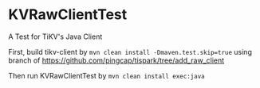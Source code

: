 # KVRawClientTest
A Test for TiKV's Java Client

First, build tikv-client by `mvn clean install -Dmaven.test.skip=true` using branch of https://github.com/pingcap/tispark/tree/add_raw_client

Then run KVRawClientTest by `mvn clean install exec:java`
